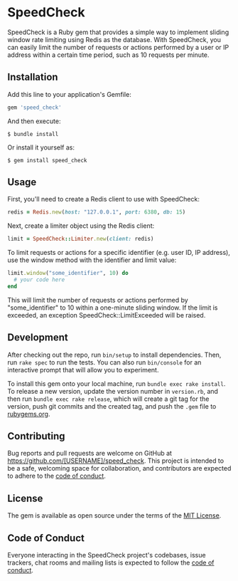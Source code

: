 # SpeedCheck


SpeedCheck is a Ruby gem that provides a simple way to implement sliding window rate limiting using Redis as the database. With SpeedCheck, you can easily limit the number of requests or actions performed by a user or IP address within a certain time period, such as 10 requests per minute.


## Installation

Add this line to your application's Gemfile:

```ruby
gem 'speed_check'
```

And then execute:

    $ bundle install

Or install it yourself as:

    $ gem install speed_check

## Usage

First, you'll need to create a Redis client to use with SpeedCheck:

```ruby
redis = Redis.new(host: "127.0.0.1", port: 6380, db: 15)
```

Next, create a limiter object using the Redis client:

```ruby
limit = SpeedCheck::Limiter.new(client: redis)
```

To limit requests or actions for a specific identifier (e.g. user ID, IP address), use the window method with the identifier and limit value:

```ruby
limit.window("some_identifier", 10) do
  # your code here
end
```

This will limit the number of requests or actions performed by "some_identifier" to 10 within a one-minute sliding window. If the limit is exceeded, an exception SpeedCheck::LimitExceeded will be raised.

## Development

After checking out the repo, run `bin/setup` to install dependencies. Then, run `rake spec` to run the tests. You can also run `bin/console` for an interactive prompt that will allow you to experiment.

To install this gem onto your local machine, run `bundle exec rake install`. To release a new version, update the version number in `version.rb`, and then run `bundle exec rake release`, which will create a git tag for the version, push git commits and the created tag, and push the `.gem` file to [rubygems.org](https://rubygems.org).

## Contributing

Bug reports and pull requests are welcome on GitHub at https://github.com/[USERNAME]/speed_check. This project is intended to be a safe, welcoming space for collaboration, and contributors are expected to adhere to the [code of conduct](https://github.com/[USERNAME]/speed_check/blob/master/CODE_OF_CONDUCT.md).

## License

The gem is available as open source under the terms of the [MIT License](https://opensource.org/licenses/MIT).

## Code of Conduct

Everyone interacting in the SpeedCheck project's codebases, issue trackers, chat rooms and mailing lists is expected to follow the [code of conduct](https://github.com/[USERNAME]/speed_check/blob/master/CODE_OF_CONDUCT.md).
